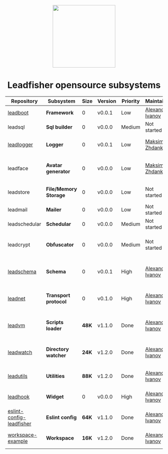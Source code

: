 <p align="center">
<image src="/profile/logo.svg" height="200px" />
</p>

<h1 align="center"> Leadfisher opensource subsystems </h1>

| Repository                             | Subsystem               | Size    | Version | Priority | Maintainer                     | Comments                                      |
| -------------------------------------- | ----------------------- | ------- | ------- | -------- | ------------------------------ | --------------------------------------------- |
| [leadboot][leadboot:git]               | **Framework**           | 0       | v0.0.1  | Low      | [Alexander Ivanov][sashapop10] | _[Node js]_ The Main gate                     |
| leadsql                                | **Sql builder**         | 0       | v0.0.0  | Medium   | Not started yet                | _[Node js]_ Sql safe builder                  |
| [leadlogger][leadlogger:git]           | **Logger**              | 0       | v0.0.1  | Low      | [Maksim Zhdankin][maksim]      | _[Node js]_ Console & File logger             |
| leadface                               | **Avatar generator**    | 0       | v0.0.0  | Low      | [Maksim Zhdankin][maksim]      | _[Node js]_ Unique svg avatar generator       |
| leadstore                              | **File/Memory Storage** | 0       | v0.0.0  | Low      | Not started yet                | _[Node js]_ Universal storage                 |
| leadmail                               | **Mailer**              | 0       | v0.0.0  | Low      | Not started yet                | _[Node js]_ Mail service                      |
| leadschedular                          | **Schedular**           | 0       | v0.0.0  | Medium   | Not started yet                | _[Node js]_ Task schedular                    |
| leadcrypt                              | **Obfuscator**          | 0       | v0.0.0  | Medium   | Not started yet                | _[Node js]_ JavaScript expression obfuscator  |
| [leadschema][leadschema:git]           | **Schema**              | 0       | v0.0.1  | High     | [Alexander Ivanov][sashapop10] | _[Node js]_ Contract definition language      |
| [leadnet][leadnet:git]                 | **Transport protocol**  | 0       | v0.1.0  | High     | [Alexander Ivanov][sashapop10] | _[Node js]_ Transport communication protocol  |
| [leadvm][leadvm:git]                   | **Scripts loader**      | **48K** | v1.1.0  | Done     | [Alexander Ivanov][sashapop10] | _[Node js]_ V8 scripts isolation and loader   |
| [leadwatch][leadwatch:git]             | **Directory watcher**   | **24K** | v1.2.0  | Done     | [Alexander Ivanov][sashapop10] | _[Node js]_ Directory & files updates watcher |
| [leadutils][leadutils:git]             | **Utilities**           | **88K** | v1.2.0  | Done     | [Alexander Ivanov][sashapop10] | _[Node js]_ Common Library                    |
| [leadhook][leadhook:git]               | **Widget**              | 0       | v0.0.0  | High     | [Alexander Ivanov][sashapop10] | _[Svelte js]_ Widget for websites             |
| [eslint-config-leadfisher][eslint:git] | **Eslint config**       | **64K** | v1.1.0  | Done     | [Alexander Ivanov][sashapop10] | _[Node js]_ Workspace eslint rules            |
| [workspace-example][workspace:git]     | **Workspace**           | **16K** | v1.2.0  | Done     | [Alexander Ivanov][sashapop10] | _[Node js]_ Workspace starter-kit             |

[sashapop10]: https://github.com/sashapop10
[maksim]: https://github.com/RedMoth-svg

<!-- [widget:git]: https://github.com/LeadFisherSolutions/widget -->

[leadvm:git]: https://github.com/LeadFisherSolutions/leadvm
[leadnet:git]: https://github.com/LeadFisherSolutions/leadnet
[leadhook:git]: https://github.com/LeadFisherSolutions/leadhook
[leadboot:git]: https://github.com/LeadFisherSolutions/leadboot
[leadwatch:git]: https://github.com/LeadFisherSolutions/leadwatch
[leadutils:git]: https://github.com/LeadFisherSolutions/leadutils
[leadlogger:git]: https://github.com/LeadFisherSolutions/leadlogger
[leadschema:git]: https://github.com/LeadFisherSolutions/leadschema
[workspace:git]: https://github.com/LeadFisherSolutions/workspace-example
[eslint:git]: https://github.com/LeadFisherSolutions/eslint-config-leadfisher
